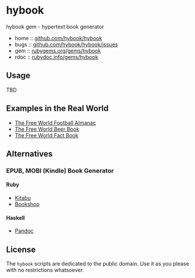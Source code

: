# hybook

hybook gem - hypertext book generator

* home  :: [github.com/hybook/hybook](https://github.com/hybook/hybook)
* bugs  :: [github.com/hybook/hybook/issues](https://github.com/hybook/hybook/issues)
* gem   :: [rubygems.org/gems/hybook](https://rubygems.org/gems/hybook)
* rdoc  :: [rubydoc.info/gems/hybook](http://rubydoc.info/gems/hybook)

## Usage

TBD

## Examples in the Real World

- [The Free World Football Almanac](https://github.com/openfootball/book)
- [The Free World Beer Book](https://github.com/openbeer/book)
- [The Free World Fact Book](https://github.com/openmundi/book)


## Alternatives

### EPUB, MOBI (Kindle) Book Generator

#### Ruby

- [Kitabu](https://github.com/fnando/kitabu)
- [Bookshop](https://github.com/blueheadpublishing/bookshop)

#### Haskell

- [Pandoc](http://johnmacfarlane.net/pandoc)


## License

The `hybook` scripts are dedicated to the public domain.
Use it as you please with no restrictions whatsoever.
